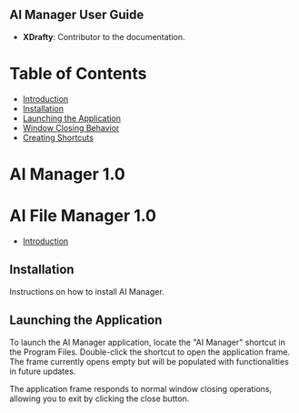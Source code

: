 
## AI Manager User Guide

- **XDrafty**: Contributor to the documentation.



# Table of Contents

- [Introduction](topics/introduction.md)
- [Installation](topics/installation.md)
- [Launching the Application](topics/launching.md)
- [Window Closing Behavior](topics/window_closing_behavior.md)
- [Creating Shortcuts](topics/creating_shortcuts.md)


# AI Manager 1.0
# AI File Manager 1.0

- [Introduction](topics/introduction.md)

## Installation

Instructions on how to install AI Manager.

## Launching the Application

To launch the AI Manager application, locate the "AI Manager" shortcut in the Program Files. Double-click the shortcut to open the application frame. The frame currently opens empty but will be populated with functionalities in future updates.

The application frame responds to normal window closing operations, allowing you to exit by clicking the close button.